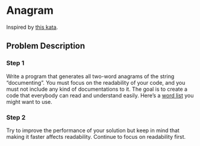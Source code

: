 # Anagram

Inspired by [this kata](https://codingdojo.org/kata/Anagram/).

## Problem Description

### Step 1
Write a program that generates all two-word anagrams of the string “documenting”. You must focus on the readability of your code, and you must not include any kind of documentations to it. The goal is to create a code that everybody can read and understand easily.
Here’s a [word list](https://codingdojo.org/kata/word_list.txt) you might want to use.

### Step 2
Try to improve the performance of your solution but keep in mind that making it faster affects readability.
Continue to focus on readability first.

